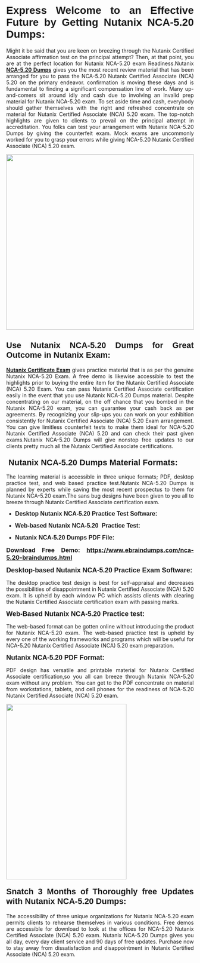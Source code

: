 <h1 dir="ltr" style="text-align: justify;"><span style="font-family:Verdana,Geneva,sans-serif;"><b>Express Welcome to an Effective Future by Getting Nutanix NCA-5.20 Dumps:</b></span></h1>

<p dir="ltr" style="text-align: justify;">Might it be said that you are keen on breezing through the Nutanix Certified Associate affirmation test on the principal attempt? Then, at that point, you are at the perfect location for Nutanix NCA-5.20 exam Readiness.Nutanix <a href="https://www.ebraindumps.com/nca-5.20-braindumps.html" target="_self"><strong>NCA-5.20 Dumps</strong></a> gives you the most recent review material that has been arranged for you to pass the NCA-5.20 Nutanix Certified Associate (NCA) 5.20 on the primary endeavor. confirmation is moving these days and is fundamental to finding a significant compensation line of work. Many up-and-comers sit around idly and cash due to involving an invalid prep material for Nutanix NCA-5.20 exam. To set aside time and cash, everybody should gather themselves with the right and refreshed concentrate on material for Nutanix Certified Associate (NCA) 5.20 exam. The top-notch highlights are given to clients to prevail on the principal attempt in accreditation. You folks can test your arrangement with Nutanix NCA-5.20 Dumps by giving the counterfeit exam. Mock exams are uncommonly worked for you to grasp your errors while giving NCA-5.20 Nutanix Certified Associate (NCA) 5.20 exam.</p>

<p dir="ltr" style="text-align: justify;"><a href="https://www.ebraindumps.com/nca-5.20-braindumps.html" target="_self"><img alt="" src="https://lh3.googleusercontent.com/pw/AMWts8Aj3tb-wF0OMpw147T1Bg9eAAj9fKo6ifFWMDCc6oU3qtU3KEqtRsEM2KRmm3UaDWRNIl4uKsuW21qaZWMz89XK1ad3jQX9oZiQAoJqInwJqRGpkLNoXMJEdtJjmgXii-lFlTr95P8IcS6Zx1e4FG44=w1098-h617-no?authuser=4" style="width: 100%; height: 470px;" /></a></p>

<h2 dir="ltr" style="text-align: justify;"><span style="font-size:22px;"><span style="font-family:Verdana,Geneva,sans-serif;"><strong>Use Nutanix NCA-5.20 Dumps for Great Outcome in Nutanix Exam:</strong></span></span></h2>

<p dir="ltr" style="text-align: justify;"><a href="https://www.ebraindumps.com/nutanix-certified-associate-dumps.html" target="_self"><strong>Nutanix Certificate Exam</strong></a> gives practice material that is as per the genuine Nutanix NCA-5.20 Exam. A free demo is likewise accessible to test the highlights prior to buying the entire item for the Nutanix Certified Associate (NCA) 5.20 Exam. You can pass Nutanix Certified Associate certification easily in the event that you use Nutanix NCA-5.20 Dumps material. Despite concentrating on our material, on the off chance that you bombed in the Nutanix NCA-5.20 exam, you can guarantee your cash back as per agreements. By recognizing your slip-ups you can work on your exhibition consistently for Nutanix Certified Associate (NCA) 5.20 Exam arrangement. You can give limitless counterfeit tests to make them ideal for NCA-5.20 Nutanix Certified Associate (NCA) 5.20 and can check their past given exams.Nutanix NCA-5.20 Dumps will give nonstop free updates to our clients pretty much all the Nutanix Certified Associate certifications.</p>

<h3 dir="ltr" style="text-align: justify;"><span style="font-size:22px;"><span style="font-family:Verdana,Geneva,sans-serif;"><strong> Nutanix NCA-5.20 Dumps Material Formats:</strong></span></span></h3>

<p dir="ltr" style="text-align: justify;">The learning material is accessible in three unique formats; PDF, desktop practice test, and web based practice test.Nutanix NCA-5.20 Dumps is planned by experts while saving the most recent prospectus to them for Nutanix NCA-5.20 exam.The sans bug designs have been given to you all to breeze through Nutanix Certified Associate certification exam.</p>

<ul dir="ltr">
	<li style="text-align: justify;"><span style="font-size:16px;"><span style="font-family:Verdana,Geneva,sans-serif;"><b>Desktop Nutanix NCA-5.20 Practice Test Software: </b></span></span></li>
	<li style="text-align: justify;">
	<p><span style="font-size:16px;"><span style="font-family:Verdana,Geneva,sans-serif;"><b id="docs-internal-guid-44b45a43-7fff-2325-b530-fbb6de77fdb4">Web-based Nutanix NCA-5.20  Practice Test:</b></span></span></p>
	</li>
	<li role="presentation" style="text-align: justify;"><span style="font-size:16px;"><span style="font-family:Verdana,Geneva,sans-serif;"><b id="docs-internal-guid-44b45a43-7fff-2325-b530-fbb6de77fdb4">Nutanix NCA-5.20 Dumps PDF File:</b> </span></span></li>
</ul>

<p dir="ltr" style="text-align: justify;"><span style="font-size:16px;"><strong>Download Free Demo: <a href="https://www.ebraindumps.com/nca-5.20-braindumps.html" target="_self">https://www.ebraindumps.com/nca-5.20-braindumps.html</a></strong></span></p>

<p dir="ltr" style="text-align: justify;"><span style="font-size:18px;"><span style="font-family:Verdana,Geneva,sans-serif;"><b id="docs-internal-guid-44b45a43-7fff-2325-b530-fbb6de77fdb4">Desktop-based </b><b>Nutanix NCA-5.20 Practice Exam Software:</b></span></span></p>

<p dir="ltr" style="text-align: justify;">The desktop practice test design is best for self-appraisal and decreases the possibilities of disappointment in Nutanix Certified Associate (NCA) 5.20 exam. It is upheld by each window PC which assists clients with clearing the Nutanix Certified Associate certification exam with passing marks.</p>

<p dir="ltr" style="text-align: justify;"><span style="font-size:18px;"><span style="font-family:Verdana,Geneva,sans-serif;"><b>Web-Based Nutanix NCA-5.20 Practice test:</b></span></span></p>

<p dir="ltr" style="text-align: justify;">The web-based format can be gotten online without introducing the product for Nutanix NCA-5.20 exam. The web-based practice test is upheld by every one of the working frameworks and programs which will be useful for NCA-5.20 Nutanix Certified Associate (NCA) 5.20 exam preparation.</p>

<p dir="ltr" style="text-align: justify;"><span style="font-size:18px;"><span style="font-family:Verdana,Geneva,sans-serif;"><b>Nutanix NCA-5.20 PDF Format:</b></span></span></p>

<p dir="ltr" style="text-align: justify;">PDF design has versatile and printable material for Nutanix Certified Associate certification,so you all can breeze through Nutanix NCA-5.20 exam without any problem. You can get to the PDF concentrate on material from workstations, tablets, and cell phones for the readiness of NCA-5.20 Nutanix Certified Associate (NCA) 5.20 exam.</p>

<p dir="ltr" style="text-align: justify;"><a href="https://www.ebraindumps.com/nca-5.20-braindumps.html" target="_self"><img alt="" src="https://lh3.googleusercontent.com/pw/AMWts8Cm0-aiB9xC_FPL6GMf_gRc8bGJDkUG0gzD_GNwF--xl3UqafByTFN8nh78SU7aGuHZFgFzPFfPw8DPYtpQLPn5Yzy7__RrfyR3tcnJW6pSf-MMu652cZxPK9fQfq2DRLK-vEhbQGsNVpaasFd-xlwx=w1179-h617-no?authuser=4" style="width: 80%; height: 470px;" /></a></p>

<h4 dir="ltr" style="text-align: justify;"><b><span style="font-size:22px;"><span style="font-family:Verdana,Geneva,sans-serif;">Snatch 3 Months of Thoroughly free Updates with Nutanix NCA-5.20 Dumps:</span></span></b></h4>

<p dir="ltr" style="text-align: justify;">The accessibility of three unique organizations for Nutanix NCA-5.20 exam permits clients to rehearse themselves in various conditions. Free demos are accessible for download to look at the offices for NCA-5.20 Nutanix Certified Associate (NCA) 5.20 exam. Nutanix NCA-5.20 Dumps gives you all day, every day client service and 90 days of free updates. Purchase now to stay away from dissatisfaction and disappointment in Nutanix Certified Associate (NCA) 5.20 exam.</p>

<p style="text-align: justify;"> </p>
